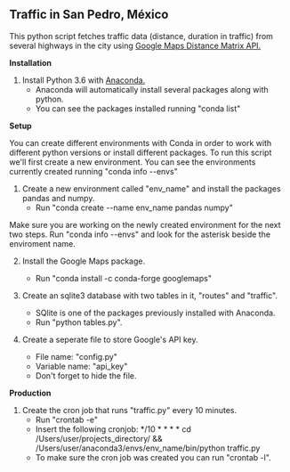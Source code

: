 ## Traffic in San Pedro, México

This python script fetches traffic data (distance, duration in traffic) from several highways in the city using [Google Maps Distance Matrix API.](https://developers.google.com/maps/documentation/distance-matrix/) 

**Installation**

1. Install Python 3.6 with [Anaconda.](https://www.anaconda.com/download)
	- Anaconda will automatically install several packages along with python.
	- You can see the packages installed running "conda list"

**Setup**

You can create different environments with Conda in order to work with different python versions or install different packages. To run this script we'll first create a new environment. You can see the environments currently created running "conda info --envs"

1. Create a new environment called "env_name" and install the packages pandas and numpy.
	- Run "conda create --name env_name pandas numpy"

Make sure you are working on the newly created environment for the next two steps. Run "conda info --envs" and look for the asterisk beside the enviroment name. 

2. Install the Google Maps package.
	- Run "conda install -c conda-forge googlemaps"

3. Create an sqlite3 database with two tables in it, "routes" and "traffic". 
	- SQlite is one of the packages previously installed with Anaconda.
	- Run "python tables.py".

4. Create a seperate file to store Google's API key.
	- File name: "config.py"
	- Variable name: "api_key"
	- Don't forget to hide the file.

**Production**

1. Create the cron job that runs "traffic.py" every 10 minutes.
	- Run "crontab -e"
	- Insert the following cronjob:
		*/10 * * * * cd /Users/user/projects_directory/ && /Users/user/anaconda3/envs/env_name/bin/python traffic.py 
	- To make sure the cron job was created you can run "crontab -l".
